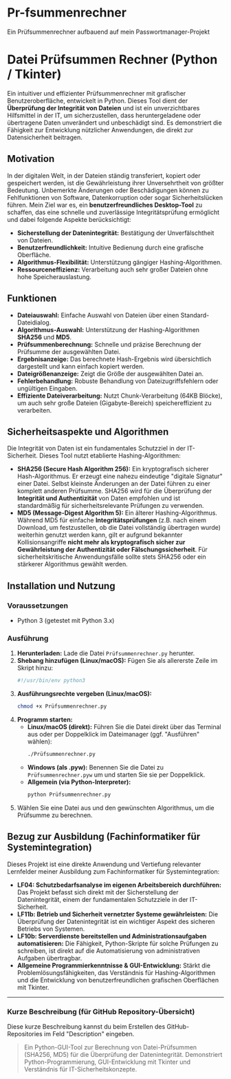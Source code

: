 # Pr-fsummenrechner
Ein Prüfsummenrechner aufbauend auf mein Passwortmanager-Projekt

# Datei Prüfsummen Rechner (Python / Tkinter)

Ein intuitiver und effizienter Prüfsummenrechner mit grafischer Benutzeroberfläche, entwickelt in Python. Dieses Tool dient der **Überprüfung der Integrität von Dateien** und ist ein unverzichtbares Hilfsmittel in der IT, um sicherzustellen, dass heruntergeladene oder übertragene Daten unverändert und unbeschädigt sind. Es demonstriert die Fähigkeit zur Entwicklung nützlicher Anwendungen, die direkt zur Datensicherheit beitragen.

## Motivation

In der digitalen Welt, in der Dateien ständig transferiert, kopiert oder gespeichert werden, ist die Gewährleistung ihrer Unversehrtheit von größter Bedeutung. Unbemerkte Änderungen oder Beschädigungen können zu Fehlfunktionen von Software, Datenkorruption oder sogar Sicherheitslücken führen. Mein Ziel war es, ein **benutzerfreundliches Desktop-Tool** zu schaffen, das eine schnelle und zuverlässige Integritätsprüfung ermöglicht und dabei folgende Aspekte berücksichtigt:

* **Sicherstellung der Datenintegrität:** Bestätigung der Unverfälschtheit von Dateien.
* **Benutzerfreundlichkeit:** Intuitive Bedienung durch eine grafische Oberfläche.
* **Algorithmus-Flexibilität:** Unterstützung gängiger Hashing-Algorithmen.
* **Ressourceneffizienz:** Verarbeitung auch sehr großer Dateien ohne hohe Speicherauslastung.

## Funktionen

* **Dateiauswahl:** Einfache Auswahl von Dateien über einen Standard-Dateidialog.
* **Algorithmus-Auswahl:** Unterstützung der Hashing-Algorithmen **SHA256** und **MD5**.
* **Prüfsummenberechnung:** Schnelle und präzise Berechnung der Prüfsumme der ausgewählten Datei.
* **Ergebnisanzeige:** Das berechnete Hash-Ergebnis wird übersichtlich dargestellt und kann einfach kopiert werden.
* **Dateigrößenanzeige:** Zeigt die Größe der ausgewählten Datei an.
* **Fehlerbehandlung:** Robuste Behandlung von Dateizugriffsfehlern oder ungültigen Eingaben.
* **Effiziente Dateiverarbeitung:** Nutzt Chunk-Verarbeitung (64KB Blöcke), um auch sehr große Dateien (Gigabyte-Bereich) speichereffizient zu verarbeiten.

## Sicherheitsaspekte und Algorithmen

Die Integrität von Daten ist ein fundamentales Schutzziel in der IT-Sicherheit. Dieses Tool nutzt etablierte Hashing-Algorithmen:

* **SHA256 (Secure Hash Algorithm 256):** Ein kryptografisch sicherer Hash-Algorithmus. Er erzeugt eine nahezu eindeutige "digitale Signatur" einer Datei. Selbst kleinste Änderungen an der Datei führen zu einer komplett anderen Prüfsumme. SHA256 wird für die Überprüfung der **Integrität und Authentizität** von Daten empfohlen und ist standardmäßig für sicherheitsrelevante Prüfungen zu verwenden.
* **MD5 (Message-Digest Algorithm 5):** Ein älterer Hashing-Algorithmus. Während MD5 für einfache **Integritätsprüfungen** (z.B. nach einem Download, um festzustellen, ob die Datei vollständig übertragen wurde) weiterhin genutzt werden kann, gilt er aufgrund bekannter Kollisionsangriffe **nicht mehr als kryptografisch sicher zur Gewährleistung der Authentizität oder Fälschungssicherheit**. Für sicherheitskritische Anwendungsfälle sollte stets SHA256 oder ein stärkerer Algorithmus gewählt werden.

## Installation und Nutzung

### Voraussetzungen

* Python 3 (getestet mit Python 3.x)

### Ausführung

1.  **Herunterladen:** Lade die Datei `Prüfsummenrechner.py` herunter.
2.  **Shebang hinzufügen (Linux/macOS):** Fügen Sie als allererste Zeile im Skript hinzu:
    ```python
    #!/usr/bin/env python3
    ```
3.  **Ausführungsrechte vergeben (Linux/macOS):**
    ```bash
    chmod +x Prüfsummenrechner.py
    ```
4.  **Programm starten:**
    * **Linux/macOS (direkt):** Führen Sie die Datei direkt über das Terminal aus oder per Doppelklick im Dateimanager (ggf. "Ausführen" wählen):
        ```bash
        ./Prüfsummenrechner.py
        ```
    * **Windows (als .pyw):** Benennen Sie die Datei zu `Prüfsummenrechner.pyw` um und starten Sie sie per Doppelklick.
    * **Allgemein (via Python-Interpreter):**
        ```bash
        python Prüfsummenrechner.py
        ```
5.  Wählen Sie eine Datei aus und den gewünschten Algorithmus, um die Prüfsumme zu berechnen.

## Bezug zur Ausbildung (Fachinformatiker für Systemintegration)

Dieses Projekt ist eine direkte Anwendung und Vertiefung relevanter Lernfelder meiner Ausbildung zum Fachinformatiker für Systemintegration:

* **LF04: Schutzbedarfsanalyse im eigenen Arbeitsbereich durchführen:** Das Projekt befasst sich direkt mit der Sicherstellung der Datenintegrität, einem der fundamentalen Schutzziele in der IT-Sicherheit.
* **LF11b: Betrieb und Sicherheit vernetzter Systeme gewährleisten:** Die Überprüfung der Datenintegrität ist ein wichtiger Aspekt des sicheren Betriebs von Systemen.
* **LF10b: Serverdienste bereitstellen und Administrationsaufgaben automatisieren:** Die Fähigkeit, Python-Skripte für solche Prüfungen zu schreiben, ist direkt auf die Automatisierung von administrativen Aufgaben übertragbar.
* **Allgemeine Programmierkenntnisse & GUI-Entwicklung:** Stärkt die Problemlösungsfähigkeiten, das Verständnis für Hashing-Algorithmen und die Entwicklung von benutzerfreundlichen grafischen Oberflächen mit Tkinter.

---

### **Kurze Beschreibung (für GitHub Repository-Übersicht)**

Diese kurze Beschreibung kannst du beim Erstellen des GitHub-Repositories im Feld "Description" eingeben.

> Ein Python-GUI-Tool zur Berechnung von Datei-Prüfsummen (SHA256, MD5) für die Überprüfung der Datenintegrität. Demonstriert Python-Programmierung, GUI-Entwicklung mit Tkinter und Verständnis für IT-Sicherheitskonzepte.
